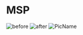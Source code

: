 # MSP
![before](https://github.com/IJCAI-MSP/MSP/tree/master/images/before.png)
![after](https://github.com/IJCAI-MSP/MSP/tree/master/images/after.png)
![PicName](http://ofwzcunzi.bkt.clouddn.com/m6fvfm6s0aZzVoni.png)